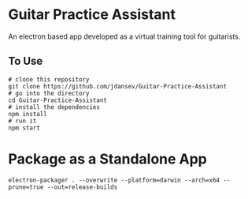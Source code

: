 # Guitar Practice Assistant

An electron based app developed as a virtual training tool for guitarists.

## To Use
```
# clone this repository
git clone https://github.com/jdansev/Guitar-Practice-Assistant
# go into the directory
cd Guitar-Practice-Assistant
# install the dependencies
npm install
# run it
npm start
```

# Package as a Standalone App
```
electron-packager . --overwrite --platform=darwin --arch=x64 --prune=true --out=release-builds
```